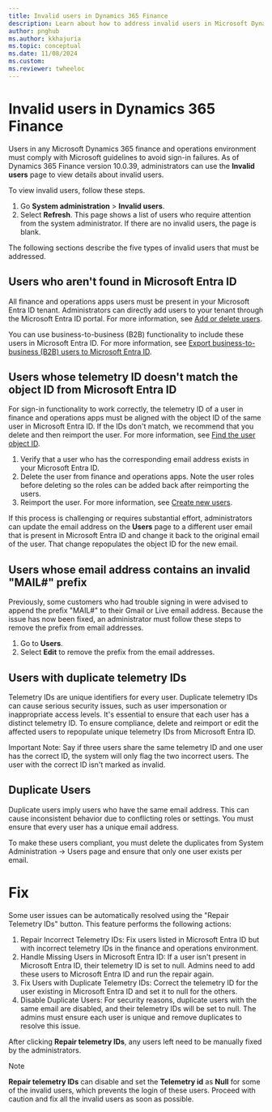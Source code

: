 ```yaml
---
title: Invalid users in Dynamics 365 Finance
description: Learn about how to address invalid users in Microsoft Dynamics 365 Finance, including outlines on different types of invalid users.
author: pnghub
ms.author: kkhajuria
ms.topic: conceptual
ms.date: 11/08/2024
ms.custom:
ms.reviewer: twheeloc
---
```


# Invalid users in Dynamics 365 Finance

Users in any Microsoft Dynamics 365 finance and operations environment must comply with Microsoft guidelines to avoid sign-in failures. As of Dynamics 365 Finance version 10.0.39, administrators can use the **Invalid users** page to view details about invalid users.

To view invalid users, follow these steps.

1. Go **System administration** \> **Invalid users**.
2. Select **Refresh**. This page shows a list of users who require attention from the system administrator. If there are no invalid users, the page is blank.

The following sections describe the five types of invalid users that must be addressed.

## Users who aren't found in Microsoft Entra ID

All finance and operations apps users must be present in your Microsoft Entra ID tenant. Administrators can directly add users to your tenant through the Microsoft Entra ID portal. For more information, see [Add or delete users](/entra/fundamentals/add-users).   

You can use business-to-business (B2B) functionality to include these users in Microsoft Entra ID. For more information, see [Export business-to-business (B2B) users to Microsoft Entra ID](../../dev-itpro/sysadmin/implement-b2b.md).

## Users whose telemetry ID doesn't match the object ID from Microsoft Entra ID

For sign-in functionality to work correctly, the telemetry ID of a user in finance and operations apps must be aligned with the object ID of the same user in Microsoft Entra ID. If the IDs don't match, we recommend that you delete and then reimport the user. For more information, see [Find the user object ID](/partner-center/find-ids-and-domain-names#find-the-user-object-id).

1. Verify that a user who has the corresponding email address exists in your Microsoft Entra ID.
1. Delete the user from finance and operations apps. Note the user roles before deleting so the roles can be added back after reimporting the users. 
1. Reimport the user. For more information, see [Create new users](create-new-users.md).

If this process is challenging or requires substantial effort, administrators can update the email address on the **Users** page to a different user email that is present in Microsoft Entra ID and change it back to the original email of the user. That change repopulates the object ID for the new email.

## Users whose email address contains an invalid "MAIL#" prefix

Previously, some customers who had trouble signing in were advised to append the prefix "MAIL\#" to their Gmail or Live email address. Because the issue has now been fixed, an administrator must follow these steps to remove the prefix from email addresses.

1. Go to **Users**.
1. Select **Edit** to remove the prefix from the email addresses.

## Users with duplicate telemetry IDs 

Telemetry IDs are unique identifiers for every user. Duplicate telemetry IDs can cause serious security issues, such as user impersonation or inappropriate access levels. It's essential to ensure that each user has a distinct telemetry ID. 
To ensure compliance, delete and reimport or edit the affected users to repopulate unique telemetry IDs from Microsoft Entra ID. 

Important Note: Say if three users share the same telemetry ID and one user has the correct ID, the system will only flag the two incorrect users. The user with the correct ID isn't marked as invalid. 

## Duplicate Users 

Duplicate users imply users who have the same email address. This can cause inconsistent behavior due to conflicting roles or settings. You must ensure that every user has a unique email address. 

To make these users compliant, you must delete the duplicates from System Administration -> Users page and ensure that only one user exists per email.

# Fix 

Some user issues can be automatically resolved using the "Repair Telemetry IDs" button. This feature performs the following actions: 

1. Repair Incorrect Telemetry IDs: Fix users listed in Microsoft Entra ID but with incorrect telemetry IDs in the finance and operations environment. 
1. Handle Missing Users in Microsoft Entra ID: If a user isn't present in Microsoft Entra ID, their telemetry ID is set to null. Admins need to add these users to Microsoft Entra ID and run the repair again. 
1. Fix Users with Duplicate Telemetry IDs: Correct the telemetry ID for the user existing in Microsoft Entra ID and set it to null for the others. 
1. Disable Duplicate Users: For security reasons, duplicate users with the same email are disabled, and their telemetry IDs will be set to null. The admins must ensure each user is unique and remove duplicates to resolve this issue.

After clicking **Repair telemetry IDs**, any users left need to be manually fixed by the administrators.

> [!NOTE]
> **Repair telemetry IDs** can disable and set the **Telemetry id** as **Null** for some of the invalid users, which prevents the login of these users. Proceed with caution and fix all the invalid users as soon as possible.
